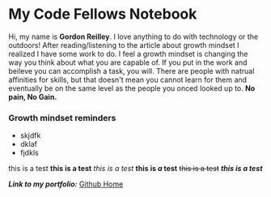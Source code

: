 # My Code Fellows Notebook

Hi, my name is **Gordon Reilley**. I love anything to do with technology or the outdoors!
After reading/listening to the article about growth mindset I realized I have some work to do. I feel a growth mindset is changing the way you think about what you are capable of. If you put in the work and beileve you can accomplish a task, you will. There are people with natrual affinities for skills, but that doesn't mean you cannot learn for them and eventually be on the same level as the people you onced looked up to. **No pain, No Gain.**

### Growth mindset reminders
- skjdfk
- dklaf
- fjdkls

this is a test
**this is a test**
_this is a test_
**this is _a_ test**
~~this is a test~~
***this is a test***

***Link to my portfolio:*** [Github Home](https://github.com/Gordon-Reilley)
